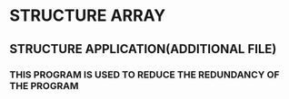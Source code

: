 # STRUCTURE ARRAY
## STRUCTURE APPLICATION(ADDITIONAL FILE)
### THIS PROGRAM IS USED TO REDUCE THE REDUNDANCY OF THE PROGRAM
